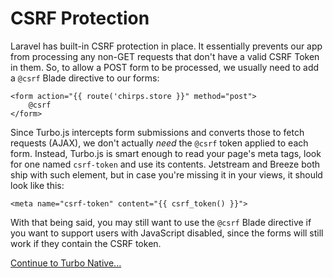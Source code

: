 # CSRF Protection

Laravel has built-in CSRF protection in place. It essentially prevents our app from processing any non-GET requests that don't have a valid CSRF Token in them. So, to allow a POST form to be processed, we usually need to add a `@csrf` Blade directive to our forms:

```blade
<form action="{{ route('chirps.store }}" method="post">
    @csrf
</form>
```

Since Turbo.js intercepts form submissions and converts those to fetch requests (AJAX), we don't actually _need_ the `@csrf` token applied to each form. Instead, Turbo.js is smart enough to read your page's meta tags, look for one named `csrf-token` and use its contents. Jetstream and Breeze both ship with such element, but in case you're missing it in your views, it should look like this:

```blade
<meta name="csrf-token" content="{{ csrf_token() }}">
```

With that being said, you may still want to use the `@csrf` Blade directive if you want to support users with JavaScript disabled, since the forms will still work if they contain the CSRF token.

[Continue to Turbo Native...](/docs/{{version}}/turbo-native)
